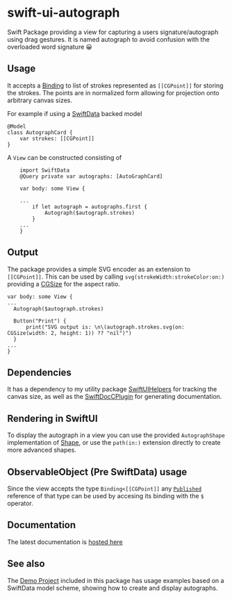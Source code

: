 # swift-ui-autograph

Swift Package providing a view for capturing a users signature/autograph using drag gestures.
It is named autograph to avoid confusion with the overloaded word signature 😀

## Usage
It accepts a [Binding](https://developer.apple.com/documentation/swiftui/binding) to list of strokes represented as ```[[CGPoint]]``` for storing the strokes.
The points are in normalized form allowing for projection onto arbitrary canvas sizes.

For example if using a [SwiftData](https://developer.apple.com/documentation/swiftdata) backed model
```
@Model
class AutographCard {
    var strokes: [[CGPoint]]
}
```
A ``View`` can be constructed consisting of
```
    import SwiftData
    @Query private var autographs: [AutoGraphCard]

    var body: some View {
        
    ...
        if let autograph = autographs.first {
            Autograph($autograph.strokes)
        }
    ...
    }

```

## Output

The package provides a simple SVG encoder as an extension to ``[[CGPoint]]``.
This can be used by calling ``svg(strokeWidth:strokeColor:on:)`` providing a [CGSize](https://developer.apple.com/documentation/corefoundation/cgsize) for the aspect ratio.
```
var body: some View {
...
  Autograph($autograph.strokes)
              
  Button("Print") {
      print("SVG output is: \n\(autograph.strokes.svg(on: CGSize(width: 2, height: 1)) ?? "nil")")
  }
...
}
```

## Dependencies

It has a dependency to my utility package [SwiftUIHelpers](https://github.com/jensmoes/swift-ui-helpers) for tracking the canvas size, as well as the [SwiftDocCPlugin](https://github.com/apple/swift-docc-plugin) for generating documentation.

## Rendering in SwiftUI

To display the autograph in a view you can use the provided ``AutographShape`` implementation of [Shape](https://developer.apple.com/documentation/swiftui/shape), or use the ``path(in:)`` extension directly to create more advanced shapes.

## ObservableObject (Pre SwiftData) usage

Since the view accepts the type ``Binding<[[CGPoint]]`` any [``Published``](https://developer.apple.com/documentation/combine/published) reference of that type can be used by accesing its binding with the `$` operator.

## Documentation

The latest documentation is [hosted here](https://jensmoes.github.io/swift-ui-autograph/documentation/autograph/autograph/)

## See also

The [Demo Project](https://github.com/jensmoes/swift-ui-autograph/tree/main/AutographDemo) included in this package has usage examples based on a SwiftData model scheme, showing how to create and display autographs.
